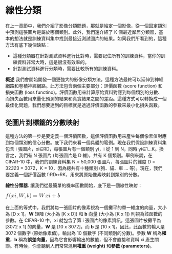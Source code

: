 # 線性分類

在上一章節中，我們介紹了影像分類問題，那就是給定一個影像，從一個固定類別中預測這張圖片是屬於哪個類別。此外，我們還介紹了 K 個最近鄰居分類器，基本的想法就是訓練資料集中找到最接近測試圖片的結果。如同我們所看到的，這種方法有底下幾個缺點：

- 這種分類器在針對測試資料進行比對時，需要記住所有的訓練資料，當你的訓練資料非常大時，這是很沒有效率的。
- 針對測試資料進行分類時，需要比較所有的訓練資料。

**概述** 我們會開始開發一個更強大的影像分類方法，這種方法最終可以延伸到神經網路和卷積神經網路。此方法包含兩個主要部分：評價函數 (score function) 和損失函數 (loss functino)。評價函數用來計算原始資料對應到每個類別的分數、而損失函數用來量化預測的結果和真實結果之間的差距。這種方式可以轉換成一個最佳化問題，我們想要達到的目標就是透過評價函數的參數來最小化損失函數。

## 從圖片到標籤的分數映射

這種方法的第一步是要定義一個評價函數，這個評價函數用來產生每個像素值對應到每個類別的信心分數。底下我們來看一個具體的範例。現在我們假設訓練資料集包含 i 張圖片，xi∈RD，每張圖片有一個類別 yi，i 從 1 到 N，同時 yi∈1…K。換言之，我們有 N 張圖片 (每張圖片是 D 維)，共有 K 個類別。舉例來說，在 CIFAR-10 中，我們的訓練資料集 N = 50,000 張圖片，每張圖片的維度 D = 32*32*3 = 3072，K = 10，因為總共有十種類別 (狗、貓、車 ... 等)。現在，我們要定義一個評價函數 f:RD↦RK，用來將原始像素映射到類別的分數。

**線性分類器**. 讓我們從最簡單的機率函數開始，底下是一個線性映射：

![img](https://raw.githubusercontent.com/kevingo/CS231n-Convolutional-Neural-Networks-for-Visual-Recognition/master/images/e1.gif)

在上面的等式中，我們將每一張圖片的像素視為一個攤平的單一維度的向量，大小為 [D x 1]。**W** 矩陣 (大小為 [K x D]) 和 **b** 向量 (大小為 [K x 1]) 則視為該函數的參數。在 CIFAR-10 中，xi 就包含了第 i 張圖片的像素資訊，這張圖片被攤平為 [3072 x 1] 的向量，**W** 是 [10 x 3072]，而 **b** 是 [10 x 1]。因此，此函數的輸入是 3072 個數字 (原始像素值)，輸出為 10 個數字 (不同類別的分數)。參數 **W** 稱為**權重**，**b** 稱為**誤差向量**，因為它會影響輸出的數值，但不會直接和資料 xi 產生關聯。有時候，你會聽到人們常常混用**權重 (weight)** 和**參數 (parameters)**。
